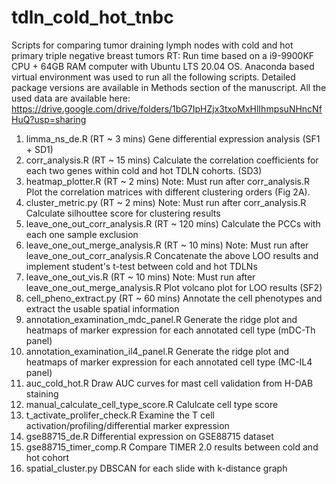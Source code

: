 # tdln_cold_hot_tnbc
Scripts for comparing tumor draining lymph nodes with cold and hot primary triple negative breast tumors
RT: Run time based on a i9-9900KF CPU + 64GB RAM computer with Ubuntu LTS 20.04 OS.
Anaconda based virtual environment was used to run all the following scripts. Detailed package versions are available in Methods section of the manuscript.
All the used data are available here: https://drive.google.com/drive/folders/1bG7IpHZjx3txoMxHlIhmpsuNHncNfHuQ?usp=sharing

1. limma_ns_de.R (RT ~ 3 mins)
Gene differential expression analysis (SF1 + SD1)
2. corr_analysis.R (RT ~ 15 mins)
Calculate the correlation coefficients for each two genes within cold and hot TDLN cohorts. (SD3)
3. heatmap_plotter.R (RT ~ 2 mins) Note: Must run after corr_analysis.R
Plot the correlation matrices with different clustering orders (Fig 2A).
4. cluster_metric.py (RT ~ 2 mins) Note: Must run after corr_analysis.R
Calculate silhouttee score for clustering results
5. leave_one_out_corr_analysis.R (RT ~ 120 mins)
Calculate the PCCs with each one sample exclusion
6. leave_one_out_merge_analysis.R (RT ~ 10 mins) Note: Must run after leave_one_out_corr_analysis.R
Concatenate the above LOO results and implement student's t-test between cold and hot TDLNs
7. leave_one_out_vis.R (RT ~ 10 mins) Note: Must run after leave_one_out_merge_analysis.R
Plot volcano plot for LOO results (SF2)
8. cell_pheno_extract.py (RT ~ 60 mins)
Annotate the cell phenotypes and extract the usable spatial information
9. annotation_examination_mdc_panel.R
Generate the ridge plot and heatmaps of marker expression for each annotated cell type (mDC-Th panel)
10. annotation_examination_il4_panel.R
Generate the ridge plot and heatmaps of marker expression for each annotated cell type (MC-IL4 panel)
11. auc_cold_hot.R
Draw AUC curves for mast cell validation from H-DAB staining
12. manual_calculate_cell_type_score.R
Calulcate cell type score
13. t_activate_prolifer_check.R
Examine the T cell activation/profiling/differential marker expression
14. gse88715_de.R
Differential expression on GSE88715 dataset
15. gse88715_timer_comp.R
Compare TIMER 2.0 results between cold and hot cohort
16. spatial_cluster.py
DBSCAN for each slide with k-distance graph
